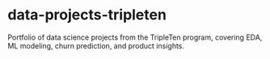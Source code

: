 # data-projects-tripleten
Portfolio of data science projects from the TripleTen program, covering EDA, ML modeling, churn prediction, and product insights.
